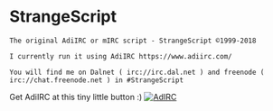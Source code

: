 # StrangeScript
```
The original AdiIRC or mIRC script - StrangeScript ©1999-2018

I currently run it using AdiIRC https://www.adiirc.com/

You will find me on Dalnet ( irc://irc.dal.net ) and freenode ( irc://chat.freenode.net ) in #StrangeScript
```
Get AdiIRC at this tiny little button :)
[![AdIRC](icons/AdiIRC.ico)](https://www.adiirc.com)
